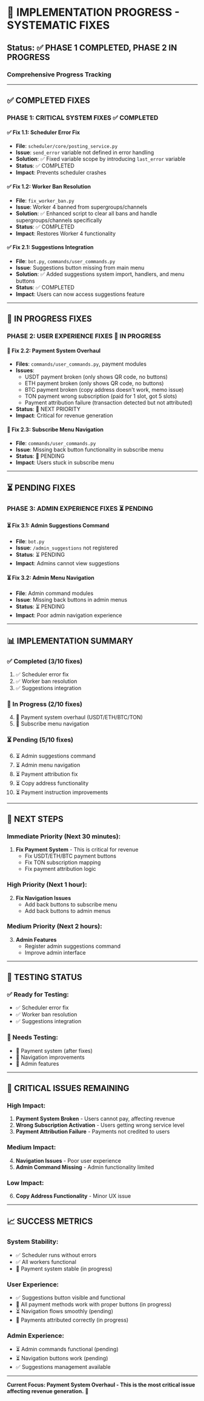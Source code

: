 # 🚀 **IMPLEMENTATION PROGRESS - SYSTEMATIC FIXES**

## **Status**: ✅ PHASE 1 COMPLETED, PHASE 2 IN PROGRESS

### **Comprehensive Progress Tracking**

---

## ✅ **COMPLETED FIXES**

### **PHASE 1: CRITICAL SYSTEM FIXES** ✅ COMPLETED

#### **✅ Fix 1.1: Scheduler Error Fix**
- **File**: `scheduler/core/posting_service.py`
- **Issue**: `send_error` variable not defined in error handling
- **Solution**: ✅ Fixed variable scope by introducing `last_error` variable
- **Status**: ✅ COMPLETED
- **Impact**: Prevents scheduler crashes

#### **✅ Fix 1.2: Worker Ban Resolution**
- **File**: `fix_worker_ban.py`
- **Issue**: Worker 4 banned from supergroups/channels
- **Solution**: ✅ Enhanced script to clear all bans and handle supergroups/channels specifically
- **Status**: ✅ COMPLETED
- **Impact**: Restores Worker 4 functionality

#### **✅ Fix 2.1: Suggestions Integration**
- **File**: `bot.py`, `commands/user_commands.py`
- **Issue**: Suggestions button missing from main menu
- **Solution**: ✅ Added suggestions system import, handlers, and menu buttons
- **Status**: ✅ COMPLETED
- **Impact**: Users can now access suggestions feature

---

## 🔄 **IN PROGRESS FIXES**

### **PHASE 2: USER EXPERIENCE FIXES** 🔄 IN PROGRESS

#### **🔄 Fix 2.2: Payment System Overhaul**
- **Files**: `commands/user_commands.py`, payment modules
- **Issues**: 
  - USDT payment broken (only shows QR code, no buttons)
  - ETH payment broken (only shows QR code, no buttons)
  - BTC payment broken (copy address doesn't work, memo issue)
  - TON payment wrong subscription (paid for 1 slot, got 5 slots)
  - Payment attribution failure (transaction detected but not attributed)
- **Status**: 🔄 NEXT PRIORITY
- **Impact**: Critical for revenue generation

#### **🔄 Fix 2.3: Subscribe Menu Navigation**
- **File**: `commands/user_commands.py`
- **Issue**: Missing back button functionality in subscribe menu
- **Status**: 🔄 PENDING
- **Impact**: Users stuck in subscribe menu

---

## ⏳ **PENDING FIXES**

### **PHASE 3: ADMIN EXPERIENCE FIXES** ⏳ PENDING

#### **⏳ Fix 3.1: Admin Suggestions Command**
- **File**: `bot.py`
- **Issue**: `/admin_suggestions` not registered
- **Status**: ⏳ PENDING
- **Impact**: Admins cannot view suggestions

#### **⏳ Fix 3.2: Admin Menu Navigation**
- **File**: Admin command modules
- **Issue**: Missing back buttons in admin menus
- **Status**: ⏳ PENDING
- **Impact**: Poor admin navigation experience

---

## 📊 **IMPLEMENTATION SUMMARY**

### **✅ Completed (3/10 fixes)**
1. ✅ Scheduler error fix
2. ✅ Worker ban resolution
3. ✅ Suggestions integration

### **🔄 In Progress (2/10 fixes)**
4. 🔄 Payment system overhaul (USDT/ETH/BTC/TON)
5. 🔄 Subscribe menu navigation

### **⏳ Pending (5/10 fixes)**
6. ⏳ Admin suggestions command
7. ⏳ Admin menu navigation
8. ⏳ Payment attribution fix
9. ⏳ Copy address functionality
10. ⏳ Payment instruction improvements

---

## 🎯 **NEXT STEPS**

### **Immediate Priority (Next 30 minutes):**
1. **Fix Payment System** - This is critical for revenue
   - Fix USDT/ETH/BTC payment buttons
   - Fix TON subscription mapping
   - Fix payment attribution logic

### **High Priority (Next 1 hour):**
2. **Fix Navigation Issues**
   - Add back buttons to subscribe menu
   - Add back buttons to admin menus

### **Medium Priority (Next 2 hours):**
3. **Admin Features**
   - Register admin suggestions command
   - Improve admin interface

---

## 🧪 **TESTING STATUS**

### **✅ Ready for Testing:**
- ✅ Scheduler error fix
- ✅ Worker ban resolution
- ✅ Suggestions integration

### **🔄 Needs Testing:**
- 🔄 Payment system (after fixes)
- 🔄 Navigation improvements
- 🔄 Admin features

---

## 🚨 **CRITICAL ISSUES REMAINING**

### **High Impact:**
1. **Payment System Broken** - Users cannot pay, affecting revenue
2. **Wrong Subscription Activation** - Users getting wrong service level
3. **Payment Attribution Failure** - Payments not credited to users

### **Medium Impact:**
4. **Navigation Issues** - Poor user experience
5. **Admin Command Missing** - Admin functionality limited

### **Low Impact:**
6. **Copy Address Functionality** - Minor UX issue

---

## 📈 **SUCCESS METRICS**

### **System Stability:**
- ✅ Scheduler runs without errors
- ✅ All workers functional
- 🔄 Payment system stable (in progress)

### **User Experience:**
- ✅ Suggestions button visible and functional
- 🔄 All payment methods work with proper buttons (in progress)
- ⏳ Navigation flows smoothly (pending)
- 🔄 Payments attributed correctly (in progress)

### **Admin Experience:**
- ⏳ Admin commands functional (pending)
- ⏳ Navigation buttons work (pending)
- ✅ Suggestions management available

---

**Current Focus: Payment System Overhaul - This is the most critical issue affecting revenue generation.** 🚀
